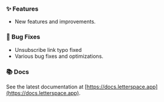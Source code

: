 ### ✨ Features

- New features and improvements.

### 🐛 Bug Fixes

- Unsubscribe link typo fixed
- Various bug fixes and optimizations.

### 📚 Docs

See the latest documentation at [https://docs.letterspace.app](https://docs.letterspace.app).
